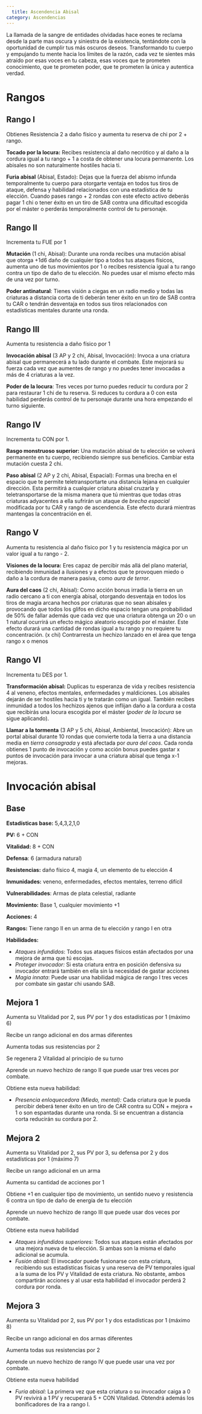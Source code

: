 ```yaml
---
  title: Ascendencia Abisal	
category: Ascendencias
---
```


La llamada de la sangre de entidades olvidadas hace eones te reclama desde la parte mas oscura y siniestra de la existencia, tentándote con la oportunidad de cumplir tus más oscuros deseos. Transformando tu cuerpo y empujando tu mente hacia los límites de la razón, cada vez te sientes más atraído por esas voces en tu cabeza, esas voces que te prometen conocimiento, que te prometen poder, que te prometen la única y autentica verdad. 

# Rangos

## Rango I

Obtienes Resistencia 2 a daño físico y aumenta tu reserva de chi por 2 + rango.

**Tocado por la locura:** Recibes resistencia al daño necrótico y al daño a la cordura igual a tu rango + 1 a costa de obtener una locura permanente. Los abisales no son naturalmente hostiles hacia ti.

**Furia abisal** (Abisal, Estado): Dejas que la fuerza del abismo infunda temporalmente tu cuerpo para otorgarte ventaja en todos tus tiros de ataque, defensa y habilidad relacionados con una estadística de tu elección. Cuando pases rango + 2 rondas con este efecto activo deberás pagar 1 chi o tener éxito en un tiro de SAB contra una dificultad escogida por el máster o perderás temporalmente control de tu personaje.

## Rango II

Incrementa tu FUE por 1

**Mutación** (1 chi, Abisal): Durante una ronda recibes una mutación abisal que otorga +1d6 daño de cualquier tipo a todos tus ataques físicos, aumenta uno de tus movimientos por 1 o recibes resistencia igual a tu rango contra un tipo de daño de tu elección. No puedes usar el mismo efecto más de una vez por turno.

**Poder antinatural**: Tienes visión a ciegas en un radio medio y todas las criaturas a distancia corta de ti deberán tener éxito en un tiro de SAB contra tu CAR o tendrán desventaja en todos sus tiros relacionados con estadísticas mentales durante una ronda. 

## Rango III

Aumenta tu resistencia a daño físico por 1

**Invocación abisal** (3 AP y 2 chi, Abisal, Invocación): Invoca a una criatura abisal que permanecerá a tu lado durante el combate. Este mejorará su fuerza cada vez que aumentes de rango y no puedes tener invocadas a más de 4 criaturas a la vez.

**Poder de la locura**: Tres veces por turno puedes reducir tu cordura por 2 para restaurar 1 chi de tu reserva. Si reduces tu cordura a 0 con esta habilidad perderás control de tu personaje durante una hora empezando el turno siguiente. 

## Rango IV

Incrementa tu CON por 1.

**Rasgo monstruoso superior:** Una mutación abisal de tu elección se volverá permanente en tu cuerpo, recibiendo siempre sus beneficios. Cambiar esta mutación cuesta 2 chi.

**Paso abisal** (2 AP y 2 chi, Abisal, Espacial): Formas una brecha en el espacio que te permite teletransportarte una distancia lejana en cualquier dirección. Esta permitirá a cualquier criatura abisal cruzarla y teletransportarse de la misma manera que tú mientras que todas otras criaturas adyacentes a ella sufrirán un ataque de *brecha espacial* modificada por tu CAR y rango de ascendencia. Este efecto durará mientras mantengas la concentración en él. 

## Rango V

Aumenta tu resistencia al daño físico por 1 y tu resistencia mágica por un valor igual a tu rango - 2.

**Visiones de la locura:** Eres capaz de percibir más allá del plano material, recibiendo inmunidad a ilusiones y a efectos que te provoquen miedo o daño a la cordura de manera pasiva, como *aura de terror*. 

**Aura del caos** (2 chi, Abisal): Como acción bonus irradia la tierra en un radio cercano a ti con energía abisal, otorgando desventaja en todos los tiros de magia arcana hechos por criaturas que no sean abisales y provocando que todos los glifos en dicho espacio tengan una probabilidad de 50% de fallar además que cada vez que una criatura obtenga un 20 o un 1 natural ocurrirá un efecto mágico aleatorio escogido por el máster.  Este efecto durará una cantidad de rondas igual a tu rango y no requiere tu concentración. (x chi) Contrarresta un hechizo lanzado en el área que tenga rango x o menos

## Rango VI

Incrementa tu DES por 1. 

**Transformación abisal:** Duplicas tu esperanza de vida y recibes resistencia 4 al veneno, efectos mentales, enfermedades y maldiciones. Los abisales dejarán de ser hostiles hacia ti y te tratarán como un igual. También recibes inmunidad a todos los hechizos ajenos que inflijan daño a la cordura a costa que recibirás una locura escogida por el máster (*poder de la locura* se sigue aplicando).

**Llamar a la tormenta** (3 AP y 5 chi, Abisal, Ambiental, Invocación): Abre un portal abisal durante 10 rondas que convierte toda la tierra a una distancia media en *tierra consagrada* y está afectada por *aura del caos*. Cada ronda obtienes 1 punto de invocación y como acción bonus puedes gastar x puntos de invocación para invocar a una criatura abisal que tenga x-1 mejoras.

# Invocación abisal

## Base

**Estadísticas base:** 5,4,3,2,1,0

**PV:** 6 + CON

**Vitalidad:** 8 + CON

**Defensa**: 6 (armadura natural)

**Resistencias:** daño físico 4, magia 4, un elemento de tu elección 4

**Inmunidades:** veneno, enfermedades, efectos mentales, terreno difícil

**Vulnerabilidades**: Armas de plata celestial, radiante

**Movimiento:** Base 1, cualquier movimiento +1

**Acciones:** 4

**Rangos:** Tiene rango II en un arma de tu elección y rango I en otra

**Habilidades:**

- *Ataques infundidos*: Todos sus ataques físicos están afectados por una mejora de arma que tú escojas.
- *Proteger invocador:* Si esta criatura entra en posición defensiva su invocador entrará también en ella sin la necesidad de gastar acciones
- *Magia innata*: Puede usar una habilidad mágica de rango I tres veces por combate sin gastar chi usando SAB.

## Mejora 1

Aumenta su Vitalidad por 2, sus PV por 1 y dos estadísticas por 1 (máximo 6)

Recibe un rango adicional en dos armas diferentes

Aumenta todas sus resistencias por 2

Se regenera 2 Vitalidad al principio de su turno

Aprende un nuevo hechizo de rango II que puede usar tres veces por combate.

Obtiene esta nueva habilidad:

- *Presencia enloquecedora (Miedo, mental):* Cada criatura que le pueda percibir deberá tener éxito en un tiro de CAR contra su CON + mejora + 1 o son espantadas durante una ronda. Si se encuentran a distancia corta reducirán su cordura por 2.

## Mejora 2

Aumenta su Vitalidad por 2, sus PV por 3, su defensa por 2 y dos estadísticas por 1 (máximo 7)

Recibe un rango adicional en un arma

Aumenta su cantidad de acciones por 1

Obtiene +1 en cualquier tipo de movimiento, un sentido nuevo y resistencia 6 contra un tipo de daño de energía de tu elección

Aprende un nuevo hechizo de rango III que puede usar dos veces por combate.

Obtiene esta nueva habilidad

- *Ataques infundidos superiores:* Todos sus ataques están afectados por una mejora nueva de tu elección. Si ambas son la misma el daño adicional se acumula. 
- *Fusión abisal:* El invocador puede fusionarse con esta criatura, recibiendo sus estadísticas físicas y una reserva de PV temporales igual a la suma de los PV y Vitalidad de esta criatura. No obstante, ambos compartirán acciones y al usar esta habilidad el invocador perderá 2 cordura por ronda.

## Mejora 3

Aumenta su Vitalidad por 2, sus PV por 1 y dos estadísticas por 1 (máximo 8)

Recibe un rango adicional en dos armas diferentes

Aumenta todas sus resistencias por 2

Aprende un nuevo hechizo de rango IV que puede usar una vez por combate.

Obtiene esta nueva habilidad

- *Furia abisal:* La primera vez que esta criatura o su invocador caiga a 0 PV revivirá a 1 PV y recuperará 5 + CON Vitalidad. Obtendrá además los bonificadores de Ira a rango I.

